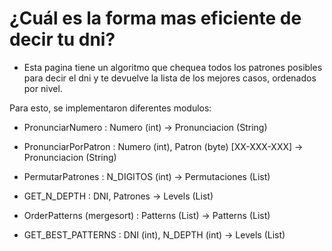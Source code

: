 # ¿Cuál es la forma mas eficiente de decir tu dni?

- Esta pagina tiene un algoritmo que chequea todos los patrones posibles para decir el dni y te devuelve la lista de los mejores casos, ordenados por nivel.

Para esto, se implementaron diferentes modulos: 

- PronunciarNumero : Numero (int) -> Pronunciacion (String)

- PronunciarPorPatron : Numero (int), Patron (byte) [XX-XXX-XXX] -> Pronunciacion (String)

- PermutarPatrones : N_DIGITOS (int) -> Permutaciones (List)

- GET_N_DEPTH : DNI, Patrones -> Levels (List)

- OrderPatterns (mergesort) : Patterns (List) -> Patterns (List) 

- GET_BEST_PATTERNS : DNI (int), N_DEPTH (int) -> Levels (List)



